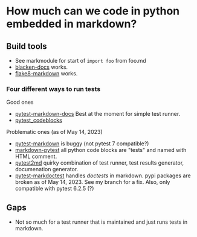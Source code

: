 # How much can we code in python embedded in markdown?

## Build tools

- See markmodule for start of `import foo` from foo.md
- [blacken-docs](https://github.com/adamchainz/blacken-docs) works.
- [flake8-markdown](https://github.com/johnfraney/flake8-markdown) works.

### Four different ways to run tests

Good ones

- [pytest-markdown-docs](https://github.com/modal-labs/pytest-markdown-docs) Best at the moment for simple test runner.
- [pytest_codeblocks](https://pypi.org/project/pytest_codeblocks/)

Problematic ones (as of May 14, 2023)

- [pytest-markdown](https://github.com/Jc2k/pytest-markdown) is buggy (not pytest 7 compatible?)
- [markdown-pytest](https://github.com/mosquito/markdown-pytest) all python code blocks are "tests" and named with HTML comment.
- [pytest2md](https://github.com/axiros/pytest2md) quirky combination of test runner, test results generator, documenation generator.
- [pytest-markdoctest](https://pypi.org/project/pytest-markdoctest/) handles *doctests* in markdown. pypi packages are broken as of May 14, 2023. See my branch for a fix. Also, only compatible with pytest 6.2.5 (?)

## Gaps

- Not so much for a test runner that is maintained and just runs tests in markdown.
